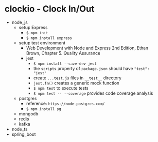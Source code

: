 # clockio - Clock In/Out
- node_js
  - setup Express
    - `$ npm init`
    - `$ npm install express`
  - setup test environment
    - Web Development with Node and Express 2nd Edition, Ethan Brown, Chapter 5. Quality Assurance
    - jest
      - `$ npm install --save-dev jest`
      - the `scripts` property of `package.json` should have `"test": "jest"`
      - create `...test.js` files in `__test__` directory
      - `jest.fn()` creates a generic mock function 
      - `$ npm test` to execute tests
      - `$ npm test -- --coverage` provides code coverage analysis
  - postgres
    - reference: `https://node-postgres.com/`
    - `$ npm install pg`
  - mongodb
  - redis
  - kafka
- node_ts
- spring_boot
